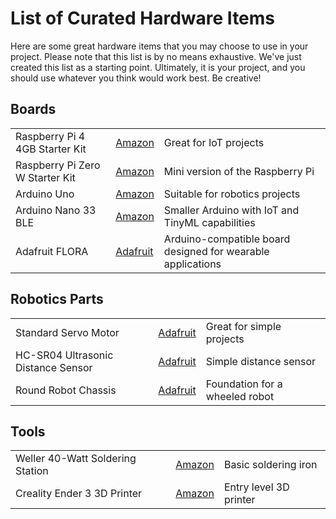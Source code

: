 ﻿# List of Curated Hardware Items

Here are some great hardware items that you may choose to use in your project. Please note that this list is by no means exhaustive. We've just created this list as a starting point. Ultimately, it is your project, and you should use whatever you think would work best. Be creative!

## Boards

|  |  | |
|--|--|--|
|Raspberry Pi 4 4GB Starter Kit| [Amazon](https://www.amazon.com/CanaKit-Raspberry-4GB-Starter-Kit/dp/B07V5JTMV9/ref=sr_1_3?dchild=1&keywords=raspberry+pi&qid=1589850416&sr=8-3) | Great for IoT projects
|Raspberry Pi Zero W Starter Kit| [Amazon](https://www.amazon.com/Vilros-Raspberry-Starter-Power-Premium/dp/B0748MPQT4/ref=sr_1_3?dchild=1&keywords=raspberry+pi+zero&qid=1589850878&sr=8-3)|Mini version of the Raspberry Pi
|Arduino Uno| [Amazon](https://www.amazon.com/Arduino-A000066-ARDUINO-UNO-R3/dp/B008GRTSV6/ref=sr_1_7?dchild=1&keywords=arduino&qid=1589850475&sr=8-7) | Suitable for robotics projects
|Arduino Nano 33 BLE | [Amazon](https://www.amazon.com/Arduino-Nano-33-BLE-Sense/dp/B07WV5GF17/ref=sr_1_3?crid=19JGNDAXTIYVQ&dchild=1&keywords=arduino+nano+ble+sense+33&qid=1589850588&sprefix=arduino+nano+ble%2Caps%2C161&sr=8-3) | Smaller Arduino with IoT and TinyML capabilities
|Adafruit FLORA|[Adafruit](https://www.adafruit.com/product/659)|Arduino-compatible board designed for wearable applications

## Robotics Parts
|  |  | |
|--|--|--|
|Standard Servo Motor | [Adafruit](https://www.adafruit.com/product/155) |Great for simple projects|
| HC-SR04 Ultrasonic Distance Sensor | [Adafruit](https://www.adafruit.com/product/3942) | Simple distance sensor
| Round Robot Chassis | [Adafruit](https://www.adafruit.com/product/3216) | Foundation for a wheeled robot






## Tools

|  |  | |
|--|--|--|
|Weller 40-Watt Soldering Station|[Amazon](https://amazon.com/Weller-WLC100-40-Watt-Soldering-Station/dp/B000AS28UC)|Basic soldering iron
|Creality Ender 3 3D Printer |[Amazon](https://www.amazon.com/Comgrow-Creality-Ender-3-Printer-Certified/dp/B07DYL9B2S/ref=sr_1_1?dchild=1&keywords=ender+3&qid=1589850200&sr=8-1)| Entry level 3D printer


